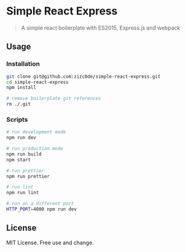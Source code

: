 # Simple React Express
> A simple react boilerplate with ES2015, Express.js and webpack

## Usage

### Installation
```bash
git clone git@github.com:zizc0de/simple-react-express.git
cd simple-react-express
npm install

# remove boilerplate git references
rm ./.git
```

### Scripts
```bash
# run development mode
npm run dev

# run production mode
npm run build
npm start

# run prettier
npm run prettier

# run lint
npm run lint

# run on a different port
HTTP_PORT=4000 npm run dev
```

## License
MIT License. Free use and change.